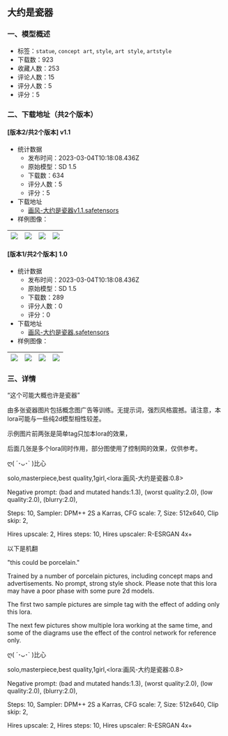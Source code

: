 ## 大约是瓷器
### 一、模型概述

- 标签：`statue`, `concept art`, `style`, `art style`, `artstyle`
- 下载数：923
- 收藏人数：253
- 评论人数：15
- 评分人数：5
- 评分：5

### 二、下载地址（共2个版本）

#### [版本2/共2个版本] v1.1

- 统计数据
  - 发布时间：2023-03-04T10:18:08.436Z
  - 原始模型：SD 1.5
  - 下载数：634
  - 评分人数：5
  - 评分：5
- 下载地址
  - [画风-大约是瓷器v1.1.safetensors](https://civitai.com/api/download/models/18417)
- 样例图像：

| <img src="https://image.civitai.com/xG1nkqKTMzGDvpLrqFT7WA/f603f81e-c7f1-4729-a9fc-0c40dea07400/width=450/189927.jpeg" /> | <img src="https://image.civitai.com/xG1nkqKTMzGDvpLrqFT7WA/e7325acf-14b9-4128-e07c-a48cc7345100/width=450/189926.jpeg" /> | <img src="https://image.civitai.com/xG1nkqKTMzGDvpLrqFT7WA/b4c6ba13-001a-4fbe-1771-a2431d8f5c00/width=450/189925.jpeg" /> | <img src="https://image.civitai.com/xG1nkqKTMzGDvpLrqFT7WA/76619273-e352-42fc-bb8c-b32a3fb4a400/width=450/189924.jpeg" /> |
| ---- | ---- | ---- | ---- |

#### [版本1/共2个版本] 1.0

- 统计数据
  - 发布时间：2023-03-04T10:18:08.436Z
  - 原始模型：SD 1.5
  - 下载数：289
  - 评分人数：0
  - 评分：0
- 下载地址
  - [画风-大约是瓷器.safetensors](https://civitai.com/api/download/models/17002)
- 样例图像：

| <img src="https://image.civitai.com/xG1nkqKTMzGDvpLrqFT7WA/0608c854-a4e8-456c-11e8-6019fb390e00/width=450/172112.jpeg" /> | <img src="https://image.civitai.com/xG1nkqKTMzGDvpLrqFT7WA/09dc56a0-5378-4eec-1a3e-fecf05182900/width=450/172094.jpeg" /> | <img src="https://image.civitai.com/xG1nkqKTMzGDvpLrqFT7WA/1f537a1a-ca14-4332-8325-e752f14eac00/width=450/172098.jpeg" /> | <img src="https://image.civitai.com/xG1nkqKTMzGDvpLrqFT7WA/620cf791-0415-4baa-9771-33fa29257100/width=450/172097.jpeg" /> |
| ---- | ---- | ---- | ---- |


### 三、详情
<p>“这个可能大概也许是瓷器”</p><p>由多张瓷器图片包括概念图广告等训练。无提示词，强烈风格震撼。请注意，本lora可能与一些纯2d模型相性较差。</p><p>示例图片前两张是简单tag只加本lora的效果，</p><p>后面几张是多个lora同时作用，部分图使用了控制网的效果，仅供参考。</p><p>ღ( ´･ᴗ･` )比心</p><p></p><p>solo,masterpiece,best quality,1girl,&lt;lora:画风-大约是瓷器:0.8&gt; </p><p></p><p>Negative prompt: (bad and mutated hands:1.3), (worst quality:2.0), (low quality:2.0), (blurry:2.0),</p><p>Steps: 10, Sampler: DPM++ 2S a Karras, CFG scale: 7, Size: 512x640, Clip skip: 2, </p><p> Hires upscale: 2, Hires steps: 10, Hires upscaler: R-ESRGAN 4x+</p><p></p><p></p><p></p><p>以下是机翻</p><p>"this could be porcelain."</p><p>Trained by a number of porcelain pictures, including concept maps and advertisements. No prompt, strong style shock. Please note that this lora may have a poor phase with some pure 2d models.</p><p>The first two sample pictures are simple tag with the effect of adding only this lora.</p><p>The next few pictures show multiple lora working at the same time, and some of the diagrams use the effect of the control network for reference only.</p><p>ღ( ´･ᴗ･` )比心</p><p></p><p>solo,masterpiece,best quality,1girl,&lt;lora:画风-大约是瓷器:0.8&gt; </p><p></p><p>Negative prompt: (bad and mutated hands:1.3), (worst quality:2.0), (low quality:2.0), (blurry:2.0),</p><p>Steps: 10, Sampler: DPM++ 2S a Karras, CFG scale: 7, Size: 512x640, Clip skip: 2, </p><p> Hires upscale: 2, Hires steps: 10, Hires upscaler: R-ESRGAN 4x+</p>